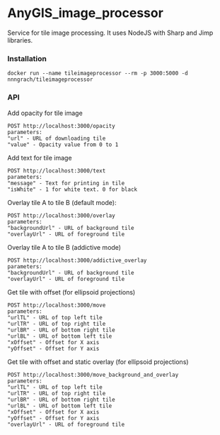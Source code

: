 # AnyGIS_image_processor

Service for tile image processing. It uses NodeJS with Sharp and Jimp libraries.


### Installation

`docker run --name tileimageprocessor --rm -p 3000:5000 -d nnngrach/tileimageprocessor`


### API


Add opacity for tile image

```
POST http://localhost:3000/opacity
parameters:
"url" - URL of downloading tile
"value" - Opacity value from 0 to 1
```


Add text for tile image

```
POST http://localhost:3000/text
parameters:
"message" - Text for printing in tile
"isWhite" - 1 for white text. 0 for black
```


Overlay tile A to tile B (default mode):

```
POST http://localhost:3000/overlay
parameters:
"backgroundUrl" - URL of background tile
"overlayUrl" - URL of foreground tile
```

Overlay tile A to tile B (addictive mode)

```
POST http://localhost:3000/addictive_overlay
parameters:
"backgroundUrl" - URL of background tile
"overlayUrl" - URL of foreground tile
```


Get tile with offset (for ellipsoid projections)

```
POST http://localhost:3000/move
parameters:
"urlTL" - URL of top left tile
"urlTR" - URL of top right tile
"urlBR" - URL of bottom right tile
"urlBL" - URL of bottom left tile
"xOffset" - Offset for X axis
"yOffset" - Offset for Y axis
```

Get tile with offset and static overlay (for ellipsoid projections)

```
POST http://localhost:3000/move_background_and_overlay
parameters:
"urlTL" - URL of top left tile
"urlTR" - URL of top right tile
"urlBR" - URL of bottom right tile
"urlBL" - URL of bottom left tile
"xOffset" - Offset for X axis
"yOffset" - Offset for Y axis
"overlayUrl" - URL of foreground tile
```
